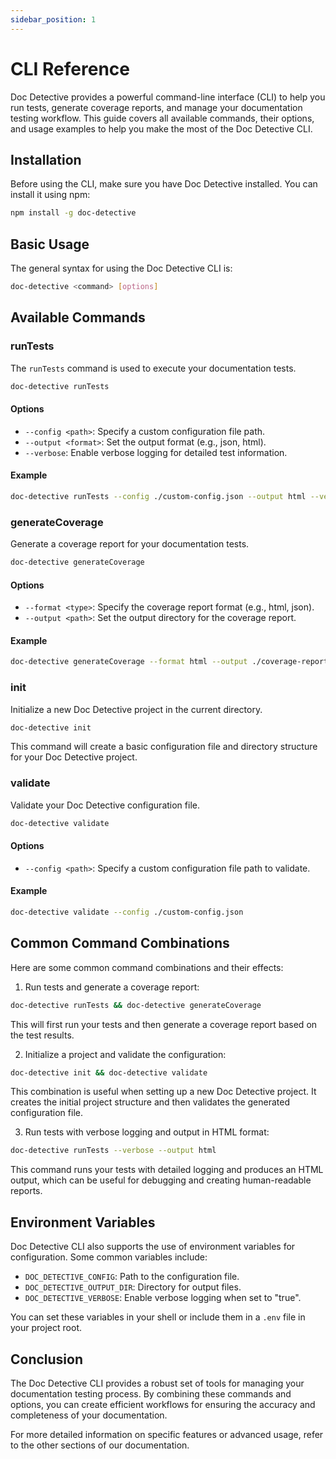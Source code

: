 ```yaml
---
sidebar_position: 1
---
```


# CLI Reference

Doc Detective provides a powerful command-line interface (CLI) to help you run tests, generate coverage reports, and manage your documentation testing workflow. This guide covers all available commands, their options, and usage examples to help you make the most of the Doc Detective CLI.

## Installation

Before using the CLI, make sure you have Doc Detective installed. You can install it using npm:

```bash
npm install -g doc-detective
```

## Basic Usage

The general syntax for using the Doc Detective CLI is:

```bash
doc-detective <command> [options]
```

## Available Commands

### runTests

The `runTests` command is used to execute your documentation tests.

```bash
doc-detective runTests
```

#### Options

- `--config <path>`: Specify a custom configuration file path.
- `--output <format>`: Set the output format (e.g., json, html).
- `--verbose`: Enable verbose logging for detailed test information.

#### Example

```bash
doc-detective runTests --config ./custom-config.json --output html --verbose
```

### generateCoverage

Generate a coverage report for your documentation tests.

```bash
doc-detective generateCoverage
```

#### Options

- `--format <type>`: Specify the coverage report format (e.g., html, json).
- `--output <path>`: Set the output directory for the coverage report.

#### Example

```bash
doc-detective generateCoverage --format html --output ./coverage-report
```

### init

Initialize a new Doc Detective project in the current directory.

```bash
doc-detective init
```

This command will create a basic configuration file and directory structure for your Doc Detective project.

### validate

Validate your Doc Detective configuration file.

```bash
doc-detective validate
```

#### Options

- `--config <path>`: Specify a custom configuration file path to validate.

#### Example

```bash
doc-detective validate --config ./custom-config.json
```

## Common Command Combinations

Here are some common command combinations and their effects:

1. Run tests and generate a coverage report:

```bash
doc-detective runTests && doc-detective generateCoverage
```

This will first run your tests and then generate a coverage report based on the test results.

2. Initialize a project and validate the configuration:

```bash
doc-detective init && doc-detective validate
```

This combination is useful when setting up a new Doc Detective project. It creates the initial project structure and then validates the generated configuration file.

3. Run tests with verbose logging and output in HTML format:

```bash
doc-detective runTests --verbose --output html
```

This command runs your tests with detailed logging and produces an HTML output, which can be useful for debugging and creating human-readable reports.

## Environment Variables

Doc Detective CLI also supports the use of environment variables for configuration. Some common variables include:

- `DOC_DETECTIVE_CONFIG`: Path to the configuration file.
- `DOC_DETECTIVE_OUTPUT_DIR`: Directory for output files.
- `DOC_DETECTIVE_VERBOSE`: Enable verbose logging when set to "true".

You can set these variables in your shell or include them in a `.env` file in your project root.

## Conclusion

The Doc Detective CLI provides a robust set of tools for managing your documentation testing process. By combining these commands and options, you can create efficient workflows for ensuring the accuracy and completeness of your documentation.

For more detailed information on specific features or advanced usage, refer to the other sections of our documentation.